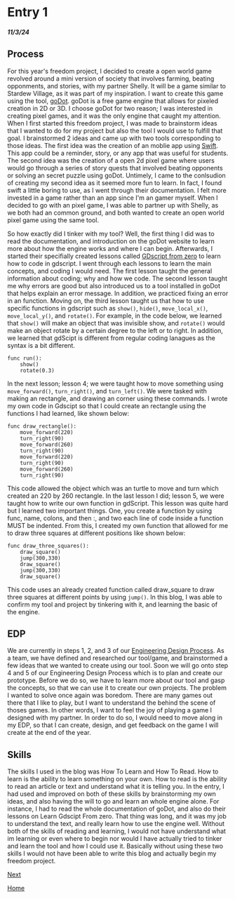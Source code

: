 # Entry 1
##### 11/3/24

## Process

For this year's freedom project, I decided to create a open world game revolved around a mini version of society that involves farming, beating opponments, and stories, with my partner Shelly. It will be a game similar to Stardew Village, as it was part of my inspiration. I want to create this game using the tool, [goDot](https://godotengine.org/). goDot is a free game engine that allows for pixeled creation in 2D or 3D. I choose goDot for two reason; I was interested in creating pixel games, and it was the only engine that caught my attention. When I first started this freedom project, I was made to brainstorm ideas that I wanted to do for my project but also the tool I would use to fulfill that goal. I brainstormed 2 ideas and came up with two tools corresponding to those ideas. The first idea was the creation of an moblie app using [Swift](https://www.swift.org/). This app could be a reminder, story, or any app that was useful for students. The second idea was the creation of a open 2d pixel game where users would go through a series of story quests that involved beating opponents or solving an secret puzzle using goDot. Untimely, I came to the conlsudion of creating my second idea as it seemed more fun to learn. In fact, I found swift a little boring to use, as I went through their documentation. I felt more invested in a game rather than an app since I'm an gamer myself. When I decided to go with an pixel game, I was able to partner up with Shelly, as we both had an common ground, and both wanted to create an open world pixel game using the same tool. 

So how exactly did I tinker with my tool? Well, the first thing I did was to read the documentation, and introduction on the goDot website to learn more about how the engine works and where I can begin. Afterwards, I started their specifially created lessons called [GDscript from zero](https://gdquest.github.io/learn-gdscript/) to learn how to code in gdscript. I went through each lessons to learn the main concepts, and coding I would need. The first lesson taught the general information about coding; why and how we code. The second lesson taught me why errors are good but also introduced us to a tool installed in goDot that helps explain an error message. In addition, we practiced fixing an error in an function. Moving on, the third lesson taught us that how to use specific functions in gdscript such as `show()`, `hide()`, `move_local_x()`, `move_local_y()`, and `rotate()`. For example, in the code below, we learned that `show()` will make an object that was invisible show, and `rotate()` would make an object rotate by a certain degree to the left or to right. In addition, we learned that gdScipt is different from regular coding lanagues as the syntax is a bit different. 

```
func run():
    show()
    rotate(0.3)
```

In the next lesson; lesson 4; we were taught how to move something using `move_forward()`, `turn_right()`, and `turn_left()`. We were tasked with making an rectangle, and drawing an corner using these commands. I wrote my own code in Gdscipt so that I could create an rectangle using the functions I had learned, like shown below:

```
func draw_rectangle():
    move_forward(220)
    turn_right(90)
    move_forward(260)
    turn_right(90)
    move_forward(220)
    turn_right(90)
    move_forward(260)
    turn_right(90)
```
This code allowed the object which was an turtle to move and turn which created an 220 by 260 rectangle. 
In the last lesson I did; lesson 5, we were taught how to write our own function in gdScript. This lesson was quite hard but I learned two important things. One, you create a function by using func, name, colons, and then :, and two each line of code inside a function MUST be indented. From this, I created my own function that allowed for me to draw three squares at different positions like shown below:

```
func draw_three_squares():
    draw_square()
    jump(300,330)
    draw_square()
    jump(300,330)
    draw_square()
```

This code uses an already created function called draw_square to draw three squares at different points by using `jump()`. In this blog, I was able to confirm my tool and project by tinkering with it, and learning the basic of the engine. 

## EDP

We are currently in steps 1, 2, and 3 of our [Engineering Design Process](https://hstatsep.github.io/students/). As a team, we have defined and researched our tool/game, and brainstormed a few ideas that we wanted to create using our tool. Soon we will go onto step 4 and 5 of our Engineering Design Process which is to plan and create our prototype. Before we do so, we have to learn more about our tool and gasp the concepts, so that we can use it to create our own projects. The problem I wanted to solve once again was boredom. There are many games out there that I like to play, but I want to understand the behind the scene of thoses games. In other words, I want to feel the joy of playing a game I designed with my partner. In order to do so, I would need to move along in my EDP, so that I can create, design, and get feedback on the game I will create at the end of the year. 


## Skills

The skills I used in the blog was How To Learn and How To Read. How to learn is the ability to learn something on your own. How to read is the ability to read an article or text and understand what it is telling you. In the entry, I had used and improved on both of these skills by brainstorming my own ideas, and also having the will to go and learn an whole engine alone. For instance, I had to read the whole documentation of goDot, and also do their lessons on Learn Gdscipt From zero. That thing was long, and it was my job to understand the text, and really learn how to use the engine well. Without both of the skills of reading and learning, I would not have understand what im learning or even where to begin nor would I have actually tried to tinker and learn the tool and how I could use it. Basically without using these two skills I would not have been able to write this blog and actually begin my freedom project.

[Next](entry02.md)

[Home](../README.md)

